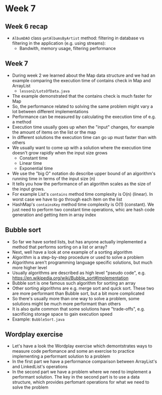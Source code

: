 # Week 7

## Week 6 recap

- `AlbumDAO` class `getAlbumsByArtist` method: filtering in database vs filtering in the application (e.g. using streams):
  - Bandwith, memory usage, filtering performance

## Week 7

- During week 2 we learned about the Map data structure and we had an example comparing the execution time of contains check in Map and ArrayList
  - `lesson2/LotsOfData.java`
- The example demonstrated that the contains check is much faster for Map
- So, the performance related to solving the same problem might vary a lot between different implementations
- Performance can be measured by calculating the execution time of e.g. a method
- Execution time usually goes up when the "input" changes, for example the amount of items on the list or the map
- In different solutions the execution time can go up must faster than with others
- We usually want to come up with a solution where the execution time doesn't grow rapidly when the input size grows
  - Constant time
  - Linear time
  - Exponential time
- We use the "big O" notation do describe upper bound of an algorithm's running time in terms of the input size (n)
- It tells you how the performance of an algorithm scales as the size of the input grows.
- For example List's `contains` method time complexity is O(n) (linear). In worst case we have to go through each item on the list
- HashMap's `containsKey` method time complexity is O(1) (constant). We just need to perform two constant time operations, whic are hash code generation and getting item in array index

## Bubble sort

- So far we have sorted lists, but has anyone actually implemented a method that performs sorting on a list or array?
- Next, well have a look at one example of a sorting algorithm
- Algorithm is a step-by-step procedure or used to solve a problem
- Algorithms aren't programming language specific solutions, but much more higher level
- Usually algorithms are described as high level "pseudo code", e.g. https://en.wikipedia.org/wiki/Bubble_sort#Implementation
- Bubble sort is one famous such algorithm for sorting an array
- Other sorting algorithms are e.g. merge sort and quick sort. These two are more performant than Bubble sort, but a bit more complicated
- So there's usually more than one way to solve a problem, some solutions might be much more performant than others
- It is also quite common that some solutions have "trade-offs", e.g. sacrificing storage space to gain execution speed
- Example: `BubbleSort.java`

## Wordplay exercise

- Let's have a look the Wordplay exercise which demontstrates ways to measure code perfomance and some an exercise to practice implementing a performant solution to a problem
- In the first part we have a performance comparison between ArrayList's and LinkedList's operations
- In the second part we have a problem where we need to implement a performant solution. The key in the second part is to use a data structure, which provides perfomant operations for what we need to solve the problem
